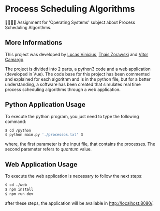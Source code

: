 # Process Scheduling Algorithms
👨🏽‍💻📝 Assignment for 'Operating Systems' subject about Process Scheduling Algorithms.

## More Informations
This project was developed by [Lucas Vinicius](https://github.com/lucasvribeiro), [Thais Zorawski](https://github.com/TZorawski) and [Vitor Camargo](https://github.com/vitorCamargo).

The project is divided into 2 parts, a python3 code and a web application (developed in Vue). The code base for this project has been commented and explained for each algorithm and is in the python file, but for a better understanding, a software has been created that simulates real time process scheduling algorithms through a web application.

## Python Application Usage
To execute the python program, you just need to type the following command:
```sh
$ cd /python
$ python main.py './processos.txt' 3
```

where, the first parameter is the input file, that contains the processes. The second parameter refers to *quantum* value.

## Web Application Usage
To execute the web application is necessary to follow the next steps:
```sh
$ cd ./web
$ npm install
$ npm run dev
```

after these steps, the application will be avaliable in [http://localhost:8080/](http://localhost:8080/).
